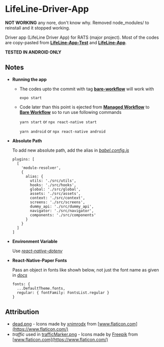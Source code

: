 # LifeLine-Driver-App

**NOT WORKING** any nore, don't know why. Removed node_modules/ to reinstall and it stopped working.

Driver app (LifeLine Driver App) for RATS (major project). Most of the codes are copy-pasted from **[LifeLine-App-Test](https://github.com/OjeshManandhar/LifeLine-App-Test)**
and **[LifeLine-App](https://github.com/OjeshManandhar/LifeLine-App)**.

**TESTED IN ANDROID ONLY**

## Notes

- **Running the app**

  - The codes upto the commit with tag [**bare-workflow**](https://github.com/OjeshManandhar/LifeLine-Driver-App/tree/bare-workflow) will work with

    `expo start`

  - Code later than this point is ejected from [**Managed Workflow**](https://docs.expo.io/introduction/managed-vs-bare/#managed-workflow) to [**Bare Workflow**](https://docs.expo.io/introduction/managed-vs-bare/#bare-workflow) so to run use following commands

    `yarn start` or `npx react-native start`

    `yarn android` or `npx react-native android`

- **Absolute Path**

  To add new absolute path, add the alias in _[babel.config.js](babel.config.js)_

  ```
  plugins: [
    [
      'module-resolver',
      {
        alias: {
          utils: './src/utils',
          hooks: './src/hooks',
          global: './src/global',
          assets: './src/assets',
          context: './src/context',
          screens: './src/screens',
          dummy_api: './src/dummy_api',
          navigator: './src/navigator',
          components: './src/components'
        }
      }
    ]
  ]
  ```

- **Environment Variable**

  Use _[react-native-dotenv](https://www.npmjs.com/package/react-native-dotenv)_

- **React-Native-Paper Fonts**

  Pass an object in fonts like showh below, not just the font name as given in _[docs](https://callstack.github.io/react-native-paper/theming.html#customizing-all-instances-of-a-component)_

  ```
  fonts: {
    ...DefaultTheme.fonts,
    regular: { fontFamily: FontsList.regular }
  }
  ```

## Attribution

- [dead.png](src/assets/images/account/dead.png) - Icons made by [xnimrodx](https://www.flaticon.com/free-icon/dead_3538317?term=avatar&page=1&position=75) from [www.flaticon.com](https://www.flaticon.com/)
- _traffic_ used in [trafficMarker.png](src/assets/images/map/trafficMarker.png) - Icons made by [Freepik](https://www.flaticon.com/authors/freepik) from [www.flaticon.com](https://www.flaticon.com/)
